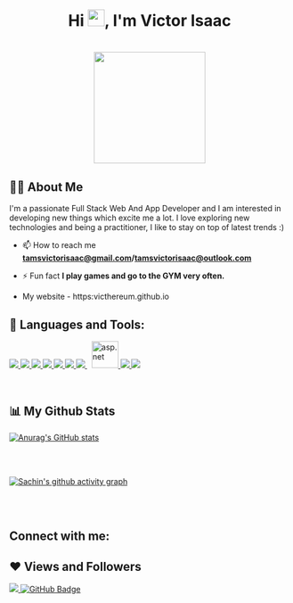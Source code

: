 ### <h1 align="center">Hi <img src="https://raw.githubusercontent.com/MartinHeinz/MartinHeinz/master/wave.gif" width="30px">, I'm Victor Isaac</h1>

<h1 align="center"><a href="#"><img width="200" height="200" src="./image/profile.jpg"/></a></h1>

## 🙋‍♂️ About Me

I'm a passionate Full Stack Web And App Developer and I am interested in developing new things which excite me a lot. I love exploring new technologies and being a practitioner, I like to stay on top of latest trends :)

- 📫 How to reach me **tamsvictorisaac@gmail.com/tamsvictorisaac@outlook.com**

- ⚡ Fun fact **I play games and go to the GYM very often.**

- My website - https:victhereum.github.io

## 🚀 Languages and Tools:

<p align="left"> 
    <a href="https://www.python.org" target="_blank"> <img src="https://img.icons8.com/color/48/000000/python.png"/> </a>
    <a href="https://docs.microsoft.com/en-us/dotnet/csharp/" target="_blank"> <img src="https://img.icons8.com/color/48/000000/c-sharp-logo.png"/> </a>
    <a href="https://developer.mozilla.org/en-US/docs/Web/JavaScript" target="_blank"> <img src="https://img.icons8.com/color/48/000000/javascript.png"/> </a> 
    <a href="https://www.w3.org/html/" target="_blank"> <img src="https://img.icons8.com/color/48/000000/html-5.png"/> </a> 
    <a href="https://www.w3schools.com/css/" target="_blank"> <img src="https://img.icons8.com/color/48/000000/css3.png"/> </a> 
    <a href="https://getbootstrap.com" target="_blank"> <img src="https://img.icons8.com/color/48/000000/bootstrap.png"/> </a> 
    <a style="padding-right:8px;" href="https://djangoproject.com" target="_blank"> <img src="https://img.icons8.com/material-outlined/18/ffb400/django.png"/> </a> 
    <a href="https://docs.microsoft.com/en-us/aspnet/core/?view=aspnetcore-6.0" target="_blank"> <img src="https://img.icons8.com/fluency-systems-filled/24/ffb400/asp.png" alt="asp.net" width="48" height="48"/> </a> 
    <a href="https://docs.soliditylang.org/en/v0.8.15/" target="_blank"> <img src="https://img.icons8.com/ios-filled/18/ffb400/solidity.png"/> </a>    
    <a href="https://git-scm.com/" target="_blank"> <img src="https://img.icons8.com/color/48/000000/git.png"/> </a> 
</p>

<br/>

## 📊 My Github Stats

[![Anurag's GitHub stats](https://github-readme-stats.vercel.app/api?username=victhereum&hide=prs&count_private=true&show_icons=true&theme=radical)](https://github.com/anuraghazra/github-readme-stats)

<!-- ## ✨ Top Languages Card -->

<!-- [![Top Langs](https://github-readme-stats.vercel.app/api/top-langs/?username=victhereum&layout=compact)](https://github.com/anuraghazra/github-readme-stats) -->

<br/>
<br/>

[![Sachin's github activity graph](https://activity-graph.herokuapp.com/graph?username=victhereum&theme=react-dark)](https://github.com/ashutosh00710/github-readme-activity-graph)

<br/>
<br/>

## Connect with me:

## ❤ Views and Followers

<a href="https://github.com/Meghna-DAS/github-profile-views-counter">
    <img src="https://komarev.com/ghpvc/?username=victhereum">
</a>
<a href="https://github.com/victhereum?tab=followers"><img src="https://img.shields.io/github/followers/SubhamRaoniar28?label=Followers&style=social" alt="GitHub Badge"></a>


<!--
**mittalsam98/mittalsam98** is a ✨ _special_ ✨ repository because its `README.md` (this file) appears on your GitHub profile.

Here are some ideas to get you started:

- 🔭 I’m currently working on ...
- 🌱 I’m currently learning ...
- 👯 I’m looking to collaborate on ...
- 🤔 I’m looking for help with ...
- 💬 Ask me about ...
- 📫 How to reach me: ...
- 😄 Pronouns: ...
- ⚡ Fun fact: ...
-->
